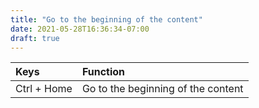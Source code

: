 ```yaml
---
title: "Go to the beginning of the content"
date: 2021-05-28T16:36:34-07:00
draft: true
---
```


| Keys                       | Function                                               |
|:---------------------------|:-------------------------------------------------------| 
| Ctrl + Home                | Go to the beginning of the content                     |
